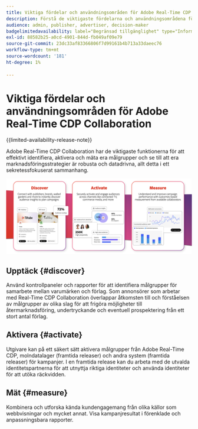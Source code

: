 ```yaml
---
title: Viktiga fördelar och användningsområden för Adobe Real-Time CDP Collaboration
description: Förstå de viktigaste fördelarna och användningsområdena för Adobe Real-Time CDP Collaboration
audience: admin, publisher, advertiser, decision-maker
badgelimitedavailability: label="Begränsad tillgänglighet" type="Informative" url="https://helpx.adobe.com/legal/product-descriptions/real-time-customer-data-platform-collaboration.html newtab=true"
exl-id: 88582b25-a0cd-4901-844d-fb049af09e79
source-git-commit: 23dc33af83366806f7d99161b4b713a33daeec76
workflow-type: tm+mt
source-wordcount: '181'
ht-degree: 1%

---
```


# Viktiga fördelar och användningsområden för Adobe Real-Time CDP Collaboration

{{limited-availability-release-note}}

Adobe Real-Time CDP Collaboration har de viktigaste funktionerna för att effektivt identifiera, aktivera och mäta era målgrupper och se till att era marknadsföringsstrategier är robusta och datadrivna, allt detta i ett sekretessfokuserat sammanhang.

![Fördelar och användningsområden för Real-Time CDP Collaboration](/help/assets/benefits-use-cases/discover-activate-measure.png)

## Upptäck {#discover}

Använd kontrollpaneler och rapporter för att identifiera målgrupper för samarbete mellan varumärken och förlag.
Som annonsörer som arbetar med Real-Time CDP Collaboration överlappar åtkomsten till och förståelsen av målgrupper av olika slag för att frigöra möjligheter till återmarknadsföring, undertryckande och eventuell prospektering från ett stort antal förlag.

## Aktivera {#activate}

Utgivare kan på ett säkert sätt aktivera målgrupper från Adobe Real-Time CDP, molndatalager (framtida releaser) och andra system (framtida releaser) för kampanjer.
I en framtida release kan du arbeta med de utvalda identitetspartnerna för att utnyttja riktiga identiteter och använda identiteter för att utöka räckvidden.

## Mät {#measure}

Kombinera och utforska kända kundengagemang från olika källor som webbvisningar och mycket annat.
Visa kampanjresultat i förenklade och anpassningsbara rapporter.

<!--

## Sample use cases

Some use cases that you can explore are:

* [Prospecting](/help/guide/use-cases/prospecting.md)
* [Retargeting](/help/guide/use-cases/retargeting.md)
* [Suppression](/help/guide/use-cases/suppression.md)

-->
